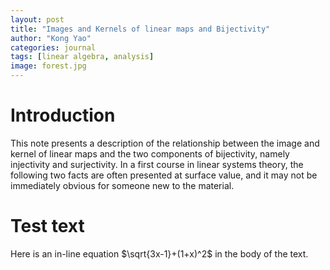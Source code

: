 ```yaml
---
layout: post
title: "Images and Kernels of linear maps and Bijectivity"
author: "Kong Yao"
categories: journal
tags: [linear algebra, analysis]
image: forest.jpg
---
```


# Introduction

This note presents a description of the relationship between the image and kernel of linear maps and the two components of bijectivity, namely injectivity and surjectivity. In a first course in linear systems theory, the following two facts are often presented at surface value, and it may not be immediately obvious for someone new to the material. 

# Test text

Here is an in-line equation $\sqrt{3x-1}+(1+x)^2$ in the body of the text.